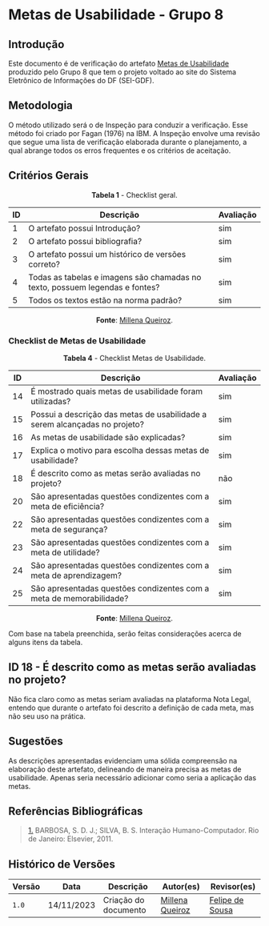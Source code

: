 # Metas de Usabilidade - Grupo 8

## Introdução

Este documento é de verificação do artefato [Metas de Usabilidade](https://interacao-humano-computador.github.io/2023.2-SEI-GDF/#/analise-de-requisitos/metas-de-usabilidade) produzido pelo Grupo 8 que tem o projeto voltado ao site do Sistema Eletrônico de Informações do DF (SEI-GDF).

## Metodologia

O método utilizado será o de Inspeção para conduzir a verificação. Esse método foi criado por Fagan (1976) na IBM. A Inspeção envolve uma revisão que segue uma lista de verificação elaborada durante o planejamento, a qual abrange todos os erros frequentes e os critérios de aceitação.


## Critérios Gerais

<Center>

**Tabela 1** - Checklist geral.

| ID  | Descrição                                                                                              | Avaliação |
| --- | ------------------------------------------------------------------------------------------------------ | --------- | 
| 1   | O artefato possui Introdução?                                                                          |        sim  |
| 2   | O artefato possui bibliografia?                                           |   sim       |
| 3   | O artefato possui um histórico de versões correto? |    sim       |
| 4   | Todas as tabelas e imagens são chamadas no texto, possuem legendas e fontes?                           |     sim      |
| 5   | Todos os textos estão na norma padrão?                                                                 |    sim    |

**Fonte**: [Millena Queiroz](https://github.com/millenaqueiroz).

</Center>

### Checklist de Metas de Usabilidade

<Center>

**Tabela 4** - Checklist Metas de Usabilidade.

| ID  | Descrição                                                                                            | Avaliação |
| --- | ---------------------------------------------------------------------------------------------------- | --------- | 
| 14  | É mostrado quais metas de usabilidade foram utilizadas?                                              | sim   |
| 15  | Possui a descrição das metas de usabilidade a serem alcançadas no projeto?                           | sim   |
| 16  | As metas de usabilidade são explicadas?                                                             | sim   |
| 17  | Explica o motivo para escolha dessas metas de usabilidade?                                           | sim   |
| 18  | É descrito como as metas serão avaliadas no projeto?                                           | não   |
| 20  | São apresentadas questões condizentes com a meta de eficiência?                                      | sim   |
| 22  | São apresentadas questões condizentes com a meta de segurança?                                       | sim   |
| 23  | São apresentadas questões condizentes com a meta de utilidade?                                       | sim   |
| 24  | São apresentadas questões condizentes com a meta de aprendizagem?                                    | sim   |
| 25  | São apresentadas questões condizentes com a meta de memorabilidade?                                  | sim   |


**Fonte**: [Millena Queiroz](https://github.com/millenaqueiroz).

</Center>

Com base na tabela preenchida, serão feitas considerações acerca de alguns itens da tabela.

## ID 18 - É descrito como as metas serão avaliadas no projeto? 

Não fica claro como as metas seriam avaliadas na plataforma Nota Legal, entendo que durante o artefato foi descrito a definição de cada meta, mas não seu uso na prática.

## Sugestões

As descrições apresentadas evidenciam uma sólida compreensão na elaboração deste artefato, delineando de maneira precisa as metas de usabilidade. Apenas seria necessário adicionar como seria a aplicação das metas.

## Referências Bibliográficas

> <a id="REF1" href="#anchor_1">1.</a> BARBOSA, S. D. J.; SILVA, B. S. Interação Humano-Computador. Rio de Janeiro: Elsevier, 2011.

## Histórico de Versões

| Versão | Data       | Descrição            | Autor(es)                                     | Revisor(es)                                          |
| ------ | ---------- | -------------------- | --------------------------------------------- | ---------------------------------------------------- |
| `1.0`  | 14/11/2023 | Criação do documento | [Millena Queiroz](https://github.com/millenaqueiroz) |[Felipe de Sousa](https://github.com/fsousac) | 